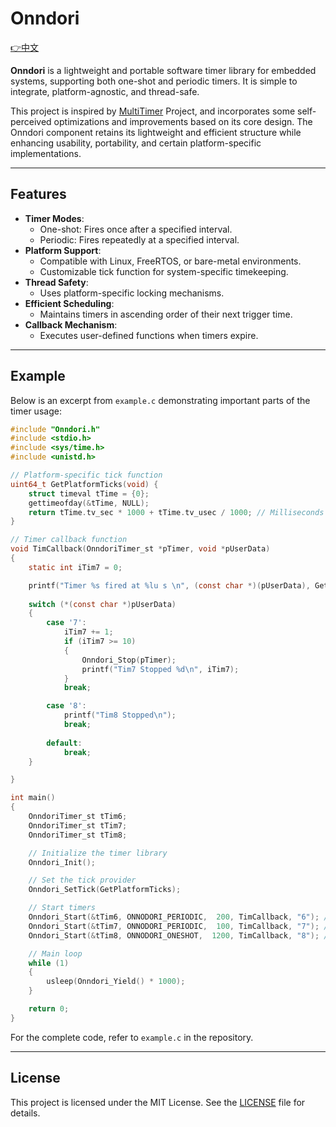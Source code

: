 
# **Onndori**

[👉中文](README_zh-cn.md)

**Onndori** is a lightweight and portable software timer library for embedded systems, supporting both one-shot and periodic timers. It is simple to integrate, platform-agnostic, and thread-safe.


This project is inspired by [MultiTimer](https://github.com/0x1abin/MultiTimer) Project, and incorporates some self-perceived optimizations and improvements based on its core design. The Onndori component retains its lightweight and efficient structure while enhancing usability, portability, and certain platform-specific implementations.

---

## **Features**

- **Timer Modes**:
  - One-shot: Fires once after a specified interval.
  - Periodic: Fires repeatedly at a specified interval.
- **Platform Support**:
  - Compatible with Linux, FreeRTOS, or bare-metal environments.
  - Customizable tick function for system-specific timekeeping.
- **Thread Safety**:
  - Uses platform-specific locking mechanisms.
- **Efficient Scheduling**:
  - Maintains timers in ascending order of their next trigger time.
- **Callback Mechanism**:
  - Executes user-defined functions when timers expire.

---

## **Example**

Below is an excerpt from `example.c` demonstrating important parts of the timer usage:

```c
#include "Onndori.h"
#include <stdio.h>
#include <sys/time.h>
#include <unistd.h>

// Platform-specific tick function
uint64_t GetPlatformTicks(void) {
    struct timeval tTime = {0};
    gettimeofday(&tTime, NULL);
    return tTime.tv_sec * 1000 + tTime.tv_usec / 1000; // Milliseconds
}

// Timer callback function
void TimCallback(OnndoriTimer_st *pTimer, void *pUserData)
{
    static int iTim7 = 0;

    printf("Timer %s fired at %lu s \n", (const char *)(pUserData), GetPlatformTicks());
    
    switch (*(const char *)pUserData)
    {
        case '7':
            iTim7 += 1;
            if (iTim7 >= 10)
            {
                Onndori_Stop(pTimer);
                printf("Tim7 Stopped %d\n", iTim7);
            }
            break;

        case '8':
            printf("Tim8 Stopped\n");
            break;
        
        default:
            break;
    }

}

int main() 
{
    OnndoriTimer_st tTim6;
    OnndoriTimer_st tTim7;
    OnndoriTimer_st tTim8;

    // Initialize the timer library
    Onndori_Init();

    // Set the tick provider
    Onndori_SetTick(GetPlatformTicks);

    // Start timers
    Onndori_Start(&tTim6, ONNODORI_PERIODIC,  200, TimCallback, "6"); /* Periodic */
    Onndori_Start(&tTim7, ONNODORI_PERIODIC,  100, TimCallback, "7"); /* Periodic */
    Onndori_Start(&tTim8, ONNODORI_ONESHOT,  1200, TimCallback, "8"); /* One-shot */

    // Main loop
    while (1) 
    {
        usleep(Onndori_Yield() * 1000);
    }

    return 0;
}

```

For the complete code, refer to `example.c` in the repository.

---

## **License**

This project is licensed under the MIT License. See the [LICENSE](LICENSE) file for details.
